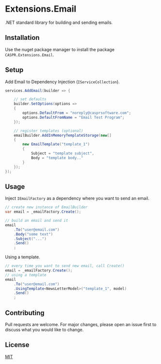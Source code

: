 # Extensions.Email

.NET standard library for building and sending emails.

## Installation

Use the nuget package manager to install the package `CASPR.Extensions.Email`.

## Setup

Add Email to Dependency Injection (`IServiceCollection`).

```csharp
services.AddEmail(builder => {

    // set defaults
    builder.SetOptions(options =>
    {
        options.DefaultFrom = "noreply@casprsoftware.com";
        options.DefaultFromName = "Email Test Program";
    });

    // register templates (optional)
    emailBuilder.AddInMemoryTemplateStorage(new[]
    {
        new EmailTemplate("template_1")
        {
            Subject = "template subject",
            Body = "template body.."
        }
    });
});
```

## Usage

Inject `IEmailFactory` as a dependency where you want to send an email.

```csharp
// create new instance of EmailBuilder
var email = _emailFactory.Create();

// build an email and send it
email
    .To("user@email.com")
    .Body("some text")
    .Subject("...")
    .Send()
    ;
```

Using a template.

```csharp
// every time you want to send new email, call Create()
email = _emailFactory.Create();
// using a template
email
    .To("user@email.com")
    .UsingTemplate<NewsLetterModel>("template_1", model)
    .Send()
    ;
```

## Contributing

Pull requests are welcome. For major changes, please open an issue first to discuss what you would like to change.

## License

[MIT](https://choosealicense.com/licenses/mit/)